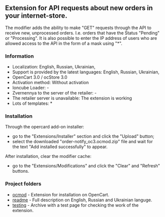## Extension for API requests about new orders in your internet-store.

The modifier adds the ability to make "GET" requests through the API to receive new, unprocessed orders.
I.e. orders that have the Status "Pending" or "Processing".
It is also possible to enter the IP address of users who are allowed access to the API in the form of a mask using "*".

### Information

- Localization: English, Russian, Ukrainian,
- Support is provided by the latest languages: English, Russian, Ukrainian,
- OpenCart 3.0 / ocStore 3.0
- Activation method: Without activation
- Ioncube Loader: -
- Zvernennya to the server of the retailer: -
- The retailer server is unavailable: The extension is working
- Lots of templates: *

### Installation

Through the opercard add-on installer:
- go to the "Extensions/Installer" section and click the "Upload" button;
- select the downloaded "order-notify_oc3.ocmod.zip" file and wait for the text "Add installed successfully" to appear.

After installation, clear the modifier cache:
- go to the "Extensions/Modifications" and click the "Clear" and "Refresh" buttons.

### Project folders

- [ocmod](https://github.com/nva1773/API-Order-Notify-OCMOD/tree/main/ocmod) - Extension for installation on OpenCart.
- [readme](https://github.com/nva1773/API-Order-Notify-OCMOD/tree/main/readme) - Full description on English, Russian and Ukrainian languge.
- [testing](https://github.com/nva1773/API-Order-Notify-OCMOD/tree/main/testing) - Archive with a test page for checking the work of the extension. 
